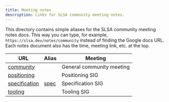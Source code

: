 ```yaml
---
title: Meeting notes
description: Links for SLSA community meeting notes.
---
```


This directory contains simple aliases for the SLSA community meeting notes
docs. This way you can type, for example, `https://slsa.dev/notes/community`
instead of finding the Google docs URL. Each notes document also has the time,
meeting link, etc. at the top.

URL                            | Alias        | Meeting
------------------------------ | ------------ | ---------------------------
[community](community)         |              | General community meeting
[positioning](positioning)     |              | Positioning SIG
[specification](specification) | [spec](spec) | Specification SIG
[tooling](tooling)             |              | Tooling SIG
